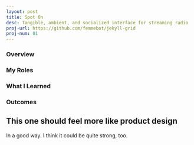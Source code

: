 ```yaml
---
layout: post
title: Spot On
desc: Tangible, ambient, and socialized interface for streaming radio 
proj-url: https://github.com/femmebot/jekyll-grid
proj-num: 01
---
```


### Overview

### My Roles

### What I Learned

### Outcomes

## This one should feel more like product design

In a good way. I think it could be quite strong, too.
